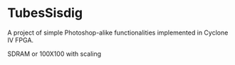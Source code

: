 # TubesSisdig
A project of simple Photoshop-alike functionalities implemented in Cyclone IV FPGA.

SDRAM or 100X100 with scaling